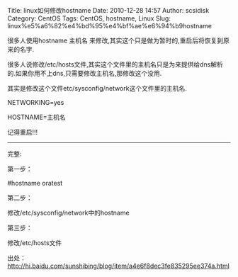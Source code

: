 Title: linux如何修改hostname
Date: 2010-12-28 14:57
Author: scsidisk
Category: CentOS
Tags: CentOS, hostname, Linux
Slug: linux%e5%a6%82%e4%bd%95%e4%bf%ae%e6%94%b9hostname

很多人使用hostname 主机名
来修改,其实这个只是做为暂时的,重启后将恢复到原来的名字.

很多人说修改/etc/hosts文件,其实这个文件里的主机名只是为来提供给dns解析的.如果你用不上dns,只需要修改主机名,那修改这个没用.

其实是修改这个文件etc/sysconfig/network这个文件里的主机名.

NETWORKING=yes

HOSTNAME=主机名

记得重启!!!

----------

完整:

第一步：

\#hostname oratest

第二步：

修改/etc/sysconfig/network中的hostname

第三步：

修改/etc/hosts文件

出处：http://hi.baidu.com/sunshibing/blog/item/a4e6f8dec3fe835295ee374a.html
